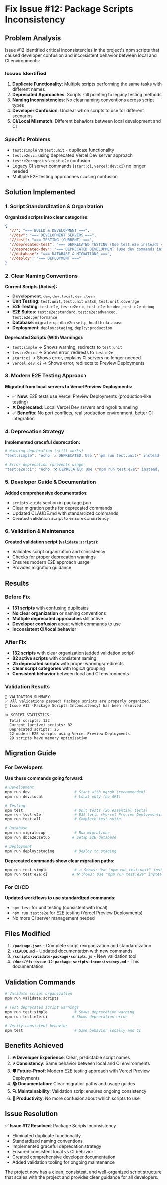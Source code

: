 # Fix Issue #12: Package Scripts Inconsistency

## Problem Analysis

Issue #12 identified critical inconsistencies in the project's npm scripts that caused developer confusion and inconsistent behavior between local and CI environments:

### Issues Identified

1. **Duplicate Functionality**: Multiple scripts performing the same tasks with different names
2. **Deprecated Approaches**: Scripts still pointing to legacy testing methods
3. **Naming Inconsistencies**: No clear naming conventions across script types
4. **Developer Confusion**: Unclear which scripts to use for different scenarios
5. **CI/Local Mismatch**: Different behaviors between local development and CI

### Specific Problems

- `test:simple` vs `test:unit` - duplicate functionality
- `test:e2e:ci` using deprecated Vercel Dev server approach
- `test:e2e:ngrok` vs `test:e2e` confusion
- Legacy CI server commands (`start:ci`, `vercel:dev:ci`) no longer needed
- Multiple E2E testing approaches causing confusion

## Solution Implemented

### 1. Script Standardization & Organization

**Organized scripts into clear categories:**

```json
{
  "//": "=== BUILD & DEVELOPMENT ===",
  "//dev": "=== DEVELOPMENT SERVERS ===", 
  "//test": "=== TESTING (CURRENT) ===",
  "//deprecated-test": "=== DEPRECATED TESTING (Use test:e2e instead) ===",
  "//deprecated-dev": "=== DEPRECATED DEVELOPMENT (Use dev commands instead) ===",
  "//database": "=== DATABASE & MIGRATIONS ===",
  "//deploy": "=== DEPLOYMENT ==="
}
```

### 2. Clear Naming Conventions

**Current Scripts (Active):**

- **Development**: `dev`, `dev:local`, `dev:clean`
- **Unit Testing**: `test:unit`, `test:unit:watch`, `test:unit:coverage`  
- **E2E Testing**: `test:e2e`, `test:e2e:ui`, `test:e2e:headed`, `test:e2e:debug`
- **E2E Suites**: `test:e2e:standard`, `test:e2e:advanced`, `test:e2e:performance`
- **Database**: `migrate:up`, `db:e2e:setup`, `health:database`
- **Deployment**: `deploy:staging`, `deploy:production`

**Deprecated Scripts (With Warnings):**

- `test:simple` → Shows warning, redirects to `test:unit`
- `test:e2e:ci` → Shows error, redirects to `test:e2e`
- `start:ci` → Shows error, explains CI servers no longer needed
- `vercel:dev:ci` → Shows error, redirects to Preview Deployments

### 3. Modern E2E Testing Approach

**Migrated from local servers to Vercel Preview Deployments:**

- ✅ **New**: E2E tests use Vercel Preview Deployments (production-like testing)
- ❌ **Deprecated**: Local Vercel Dev servers and ngrok tunneling
- ✅ **Benefits**: No port conflicts, real production environment, better CI integration

### 4. Deprecation Strategy

**Implemented graceful deprecation:**

```bash
# Warning deprecation (still works)
"test:simple": "echo '⚠️ DEPRECATED: Use \"npm run test:unit\" instead' && npm run test:unit"

# Error deprecation (prevents usage)  
"test:e2e:ci": "echo '❌ DEPRECATED: Use \"npm run test:e2e\" instead. Legacy approach no longer supported.' && exit 1"
```

### 5. Developer Guide & Documentation

**Added comprehensive documentation:**

- `scripts-guide` section in package.json
- Clear migration paths for deprecated commands
- Updated CLAUDE.md with standardized commands
- Created validation script to ensure consistency

### 6. Validation & Maintenance

**Created validation script (`validate:scripts`):**

- Validates script organization and consistency
- Checks for proper deprecation warnings  
- Ensures modern E2E approach usage
- Provides migration guidance

## Results

### Before Fix
- **131 scripts** with confusing duplicates
- **No clear organization** or naming conventions
- **Multiple deprecated approaches** still active
- **Developer confusion** about which commands to use
- **Inconsistent CI/local behavior**

### After Fix  
- **132 scripts** with clear organization (added validation script)
- **82 active scripts** with consistent naming
- **25 deprecated scripts** with proper warnings/redirects
- **Clear script categories** with logical grouping
- **Consistent behavior** between local and CI environments

### Validation Results

```
🎯 VALIDATION SUMMARY:
✅ All validations passed! Package scripts are properly organized.
🚀 Issue #12 (Package Scripts Inconsistency) has been resolved.

📊 SCRIPT STATISTICS:
  Total scripts: 132
  Current (active) scripts: 82  
  Deprecated scripts: 25
  22 modern E2E scripts using Vercel Preview Deployments
  29 scripts have memory optimization
```

## Migration Guide

### For Developers

**Use these commands going forward:**

```bash
# Development
npm run dev                    # Start with ngrok (recommended)
npm run dev:local              # Local only (no API)

# Testing  
npm test                       # Unit tests (26 essential tests)
npm run test:e2e               # E2E tests (Vercel Preview Deployments)
npm run test:all               # Complete test suite

# Database
npm run migrate:up             # Run migrations
npm run db:e2e:setup          # Setup E2E database

# Deployment
npm run deploy:staging         # Deploy to staging
```

**Deprecated commands show clear migration paths:**

```bash
npm run test:simple            # ⚠️ Shows: Use "npm run test:unit" instead
npm run test:e2e:ci           # ❌ Shows: Use "npm run test:e2e" instead
```

### For CI/CD

**Updated workflows to use standardized commands:**

- `npm test` for unit testing (consistent with local)
- `npm run test:e2e` for E2E testing (Vercel Preview Deployments)
- No more CI server management needed

## Files Modified

1. **`/package.json`** - Complete script reorganization and standardization
2. **`/CLAUDE.md`** - Updated documentation with new commands
3. **`/scripts/validate-package-scripts.js`** - New validation tool
4. **`/docs/fix-issue-12-package-scripts-inconsistency.md`** - This documentation

## Validation Commands

```bash
# Validate script organization
npm run validate:scripts

# Test deprecated script warnings
npm run test:simple            # Shows deprecation warning
npm run test:e2e:ci           # Shows deprecation error

# Verify consistent behavior
npm test                       # Same behavior locally and CI
```

## Benefits Achieved

1. **🔥 Developer Experience**: Clear, predictable script names
2. **⚡ Consistency**: Same behavior between local and CI environments  
3. **🛡️ Future-Proof**: Modern E2E testing approach with Vercel Preview Deployments
4. **📚 Documentation**: Clear migration paths and usage guides
5. **🔍 Maintainability**: Validation script ensures ongoing consistency
6. **🚀 Productivity**: No more confusion about which scripts to use

## Issue Resolution

✅ **Issue #12 Resolved**: Package Scripts Inconsistency

- Eliminated duplicate functionality
- Standardized naming conventions  
- Implemented graceful deprecation strategy
- Ensured consistent local vs CI behavior
- Created comprehensive developer documentation
- Added validation tooling for ongoing maintenance

The project now has a clean, consistent, and well-organized script structure that scales with the project and provides clear guidance for all developers.